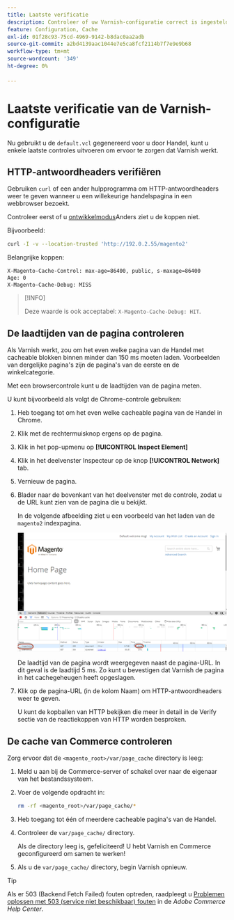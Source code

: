 ```yaml
---
title: Laatste verificatie
description: Controleer of uw Varnish-configuratie correct is ingesteld voor gebruik met de Adobe Commerce-toepassing.
feature: Configuration, Cache
exl-id: 01f28c93-75cd-4969-9142-b8dac0aa2adb
source-git-commit: a2bd4139aac1044e7e5ca8fcf2114b7f7e9e9b68
workflow-type: tm+mt
source-wordcount: '349'
ht-degree: 0%

---
```


# Laatste verificatie van de Varnish-configuratie

Nu gebruikt u de `default.vcl` gegenereerd voor u door Handel, kunt u enkele laatste controles uitvoeren om ervoor te zorgen dat Varnish werkt.

## HTTP-antwoordheaders verifiëren

Gebruiken `curl` of een ander hulpprogramma om HTTP-antwoordheaders weer te geven wanneer u een willekeurige handelspagina in een webbrowser bezoekt.

Controleer eerst of u [ontwikkelmodus](../cli/set-mode.md#change-to-developer-mode)Anders ziet u de koppen niet.

Bijvoorbeeld:

```bash
curl -I -v --location-trusted 'http://192.0.2.55/magento2'
```

Belangrijke koppen:

```terminal
X-Magento-Cache-Control: max-age=86400, public, s-maxage=86400
Age: 0
X-Magento-Cache-Debug: MISS
```

>[!INFO]
>
>Deze waarde is ook acceptabel: `X-Magento-Cache-Debug: HIT`.

## De laadtijden van de pagina controleren

Als Varnish werkt, zou om het even welke pagina van de Handel met cacheable blokken binnen minder dan 150 ms moeten laden. Voorbeelden van dergelijke pagina&#39;s zijn de pagina&#39;s van de eerste en de winkelcategorie.

Met een browsercontrole kunt u de laadtijden van de pagina meten.

U kunt bijvoorbeeld als volgt de Chrome-controle gebruiken:

1. Heb toegang tot om het even welke cacheable pagina van de Handel in Chrome.
1. Klik met de rechtermuisknop ergens op de pagina.
1. Klik in het pop-upmenu op **[!UICONTROL Inspect Element]**
1. Klik in het deelvenster Inspecteur op de knop **[!UICONTROL Network]** tab.
1. Vernieuw de pagina.
1. Blader naar de bovenkant van het deelvenster met de controle, zodat u de URL kunt zien van de pagina die u bekijkt.

   In de volgende afbeelding ziet u een voorbeeld van het laden van de `magento2` indexpagina.

   ![Klik op de pagina die u weergeeft](../../assets/configuration/varnish-inspector.png)

   De laadtijd van de pagina wordt weergegeven naast de pagina-URL. In dit geval is de laadtijd 5 ms. Zo kunt u bevestigen dat Varnish de pagina in het cachegeheugen heeft opgeslagen.

1. Klik op de pagina-URL (in de kolom Naam) om HTTP-antwoordheaders weer te geven.

   U kunt de kopballen van HTTP bekijken die meer in detail in de Verify sectie van de reactiekoppen van HTTP worden besproken.

## De cache van Commerce controleren

Zorg ervoor dat de `<magento_root>/var/page_cache` directory is leeg:

1. Meld u aan bij de Commerce-server of schakel over naar de eigenaar van het bestandssysteem.
1. Voer de volgende opdracht in:

   ```bash
   rm -rf <magento_root>/var/page_cache/*
   ```

1. Heb toegang tot één of meerdere cacheable pagina&#39;s van de Handel.
1. Controleer de `var/page_cache/` directory.

   Als de directory leeg is, gefeliciteerd! U hebt Varnish en Commerce geconfigureerd om samen te werken!

1. Als u de `var/page_cache/` directory, begin Varnish opnieuw.

>[!TIP]
>
>Als er 503 (Backend Fetch Failed) fouten optreden, raadpleegt u [Problemen oplossen met 503 (service niet beschikbaar) fouten](https://experienceleague.adobe.com/docs/commerce-knowledge-base/kb/troubleshooting/miscellaneous/troubleshooting-503-errors.html) in de _Adobe Commerce Help Center_.
